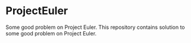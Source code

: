 # ProjectEuler
Some good problem on Project Euler.
This repository contains solution to some good problem on Project Euler.
